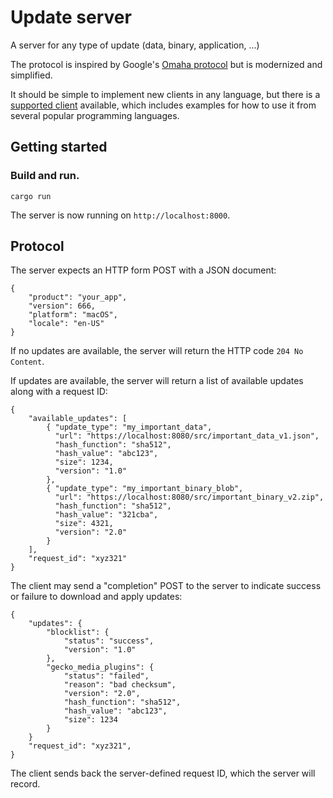 # Update server

A server for any type of update (data, binary, application, ...)

The protocol is inspired by Google's [Omaha protocol](https://github.com/google/omaha/blob/master/doc/ServerProtocolV3.md) but is modernized and simplified.

It should be simple to implement new clients in any language, but there is
a [supported client](https://github.com/rhelmer/update-client#readme)
available, which includes examples for how to use it from several popular
programming languages.

## Getting started

### Build and run.
`cargo run`

The server is now running on `http://localhost:8000`.

## Protocol

The server expects an HTTP form POST with a JSON document:

```
{
    "product": "your_app",
    "version": 666,
    "platform": "macOS",
    "locale": "en-US"
}
```

If no updates are available, the server will return the
HTTP code `204 No Content`.

If updates are available, the server will return a list
of available updates along with a request ID:

```
{
    "available_updates": [
        { "update_type": "my_important_data",
          "url": "https://localhost:8080/src/important_data_v1.json",
          "hash_function": "sha512",
          "hash_value": "abc123",
          "size": 1234,
          "version": "1.0"
        },
        { "update_type": "my_important_binary_blob",
          "url": "https://localhost:8080/src/important_binary_v2.zip",
          "hash_function": "sha512",
          "hash_value": "321cba",
          "size": 4321,
          "version": "2.0"
        }
    ],
    "request_id": "xyz321"
}
```

The client may send a "completion" POST to the server to
indicate success or failure to download and apply updates:

```
{
    "updates": {
        "blocklist": {
            "status": "success",
            "version": "1.0"
        },
        "gecko_media_plugins": {
            "status": "failed",
            "reason": "bad checksum",
            "version": "2.0",
            "hash_function": "sha512",
            "hash_value": "abc123",
            "size": 1234
        }
    }
    "request_id": "xyz321",
}
```

The client sends back the server-defined request ID, which the server will record.
